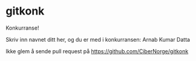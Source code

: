 gitkonk
=======

Konkurranse!

Skriv inn navnet ditt her, og du er med i konkurransen:
Arnab Kumar Datta

Ikke glem å sende pull request på https://github.com/CiberNorge/gitkonk
